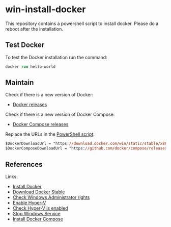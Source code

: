 # win-install-docker

This repository contains a powershell script to install docker. Please do a reboot after the installation.

## Test Docker

To test the Docker installation run the command:

```ps
docker run hello-world
```

## Maintain

Check if there is a new version of Docker:

- [Docker releases](https://download.docker.com/win/static/stable/x86_64/)

Check if there is a new version of Docker Compose:

- [Docker Compose releases](https://github.com/docker/compose/releases/)

Replace the URLs in the [PowerShell script](./install-docker.ps1):

```ps
$DockerDownloadUrl = "https://download.docker.com/win/static/stable/x86_64/docker-24.0.6.zip"
$DockerComposeDownloadUrl = "https://github.com/docker/compose/releases/download/v2.22.0/docker-compose-windows-x86_64.exe"
```

## References

Links:

- [Install Docker](https://docs.docker.com/engine/install/binaries/#install-server-and-client-binaries-on-windows)
- [Download Docker Stable](https://download.docker.com/win/static/stable/x86_64/)
- [Check Windows Administrator rights](https://serverfault.com/questions/95431/in-a-powershell-script-how-can-i-check-if-im-running-with-administrator-privil)
- [Enable Hyper-V](https://learn.microsoft.com/virtualization/hyper-v-on-windows/quick-start/enable-hyper-v#enable-hyper-v-using-powershell)
- [Check Hyper-V is enabled](https://stackoverflow.com/questions/37567596/how-do-you-check-to-see-if-hyper-v-is-enabled-using-powershell)
- [Stop Windows Service](https://learn.microsoft.com/powershell/module/microsoft.powershell.management/stop-service?view=powershell-7.3)
- [Install Docker Compose](https://www.ionos.de/digitalguide/server/konfiguration/docker-compose-auf-windows/)
